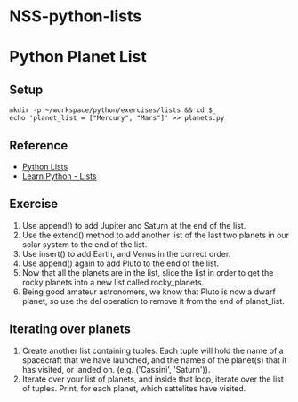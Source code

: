 # NSS-python-lists
# Python Planet List

## Setup
```
mkdir -p ~/workspace/python/exercises/lists && cd $_
echo 'planet_list = ["Mercury", "Mars"]' >> planets.py
```
## Reference

* [Python Lists](https://docs.python.org/3.6/tutorial/datastructures.html)
* [Learn Python - Lists](http://www.learnpython.org/en/Lists)

## Exercise

1. Use append() to add Jupiter and Saturn at the end of the list.
2. Use the extend() method to add another list of the last two planets in our solar system to the end of the list.
3. Use insert() to add Earth, and Venus in the correct order.
4. Use append() again to add Pluto to the end of the list.
5. Now that all the planets are in the list, slice the list in order to get the rocky planets into a new list called rocky_planets.
6. Being good amateur astronomers, we know that Pluto is now a dwarf planet, so use the del operation to remove it from the end of planet_list.

## Iterating over planets

1. Create another list containing tuples. Each tuple will hold the name of a spacecraft that we have launched, and the names of the planet(s) that it has visited, or landed on. (e.g. ('Cassini', 'Saturn')).
2. Iterate over your list of planets, and inside that loop, iterate over the list of tuples. Print, for each planet, which sattelites have visited.